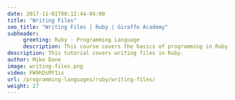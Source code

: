 ```yaml
---
date: 2017-11-01T00:12:44-04:00
title: "Writing Files"
seo_title: "Writing Files | Ruby | Giraffe Academy"
subheader:
     greeting: Ruby - Programming Language
     description: This course covers the basics of programming in Ruby. Work your way through the videos and we'll teach you everything you need to know to start your programming journey!
description: This tutorial covers writing files in Ruby.
author: Mike Dane
image: writing-files.png
video: FW9hDsMY1is
url: /programming-languages/ruby/writing-files/
weight: 27
---
```

